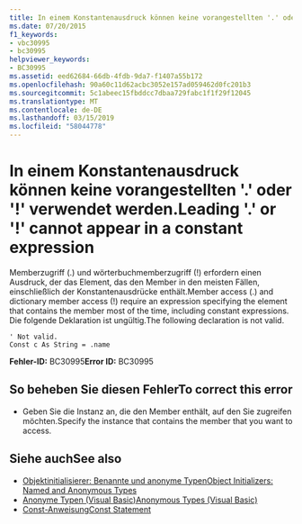 ```yaml
---
title: In einem Konstantenausdruck können keine vorangestellten '.' oder '!' verwendet werden.
ms.date: 07/20/2015
f1_keywords:
- vbc30995
- bc30995
helpviewer_keywords:
- BC30995
ms.assetid: eed62684-66db-4fdb-9da7-f1407a55b172
ms.openlocfilehash: 90a60c11d62acbc3052e157ad059462d0fc201b3
ms.sourcegitcommit: 5c1abeec15fbddcc7dbaa729fabc1f1f29f12045
ms.translationtype: MT
ms.contentlocale: de-DE
ms.lasthandoff: 03/15/2019
ms.locfileid: "58044778"
---
```

# <a name="leading--or--cannot-appear-in-a-constant-expression"></a><span data-ttu-id="b37ff-102">In einem Konstantenausdruck können keine vorangestellten '.' oder '!' verwendet werden.</span><span class="sxs-lookup"><span data-stu-id="b37ff-102">Leading '.' or '!' cannot appear in a constant expression</span></span>
<span data-ttu-id="b37ff-103">Memberzugriff (.) und wörterbuchmemberzugriff (!) erfordern einen Ausdruck, der das Element, das den Member in den meisten Fällen, einschließlich der Konstantenausdrücke enthält.</span><span class="sxs-lookup"><span data-stu-id="b37ff-103">Member access (.) and dictionary member access (!) require an expression specifying the element that contains the member most of the time, including constant expressions.</span></span> <span data-ttu-id="b37ff-104">Die folgende Deklaration ist ungültig.</span><span class="sxs-lookup"><span data-stu-id="b37ff-104">The following declaration is not valid.</span></span>  
  
```  
' Not valid.  
Const c As String = .name  
```  
  
 <span data-ttu-id="b37ff-105">**Fehler-ID:** BC30995</span><span class="sxs-lookup"><span data-stu-id="b37ff-105">**Error ID:** BC30995</span></span>  
  
## <a name="to-correct-this-error"></a><span data-ttu-id="b37ff-106">So beheben Sie diesen Fehler</span><span class="sxs-lookup"><span data-stu-id="b37ff-106">To correct this error</span></span>  
  
-   <span data-ttu-id="b37ff-107">Geben Sie die Instanz an, die den Member enthält, auf den Sie zugreifen möchten.</span><span class="sxs-lookup"><span data-stu-id="b37ff-107">Specify the instance that contains the member that you want to access.</span></span>  
  
## <a name="see-also"></a><span data-ttu-id="b37ff-108">Siehe auch</span><span class="sxs-lookup"><span data-stu-id="b37ff-108">See also</span></span>

- [<span data-ttu-id="b37ff-109">Objektinitialisierer: Benannte und anonyme Typen</span><span class="sxs-lookup"><span data-stu-id="b37ff-109">Object Initializers: Named and Anonymous Types</span></span>](../../visual-basic/programming-guide/language-features/objects-and-classes/object-initializers-named-and-anonymous-types.md)
- [<span data-ttu-id="b37ff-110">Anonyme Typen (Visual Basic)</span><span class="sxs-lookup"><span data-stu-id="b37ff-110">Anonymous Types (Visual Basic)</span></span>](../programming-guide/language-features/objects-and-classes/anonymous-types.md)
- [<span data-ttu-id="b37ff-111">Const-Anweisung</span><span class="sxs-lookup"><span data-stu-id="b37ff-111">Const Statement</span></span>](../../visual-basic/language-reference/statements/const-statement.md)
